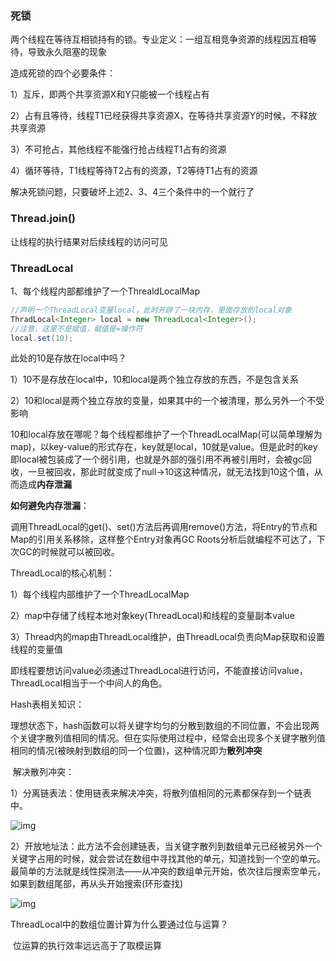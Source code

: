 ### 死锁

两个线程在等待互相锁持有的锁。专业定义：一组互相竞争资源的线程因互相等待，导致永久阻塞的现象

造成死锁的四个必要条件：

1）互斥，即两个共享资源X和Y只能被一个线程占有

2）占有且等待，线程T1已经获得共享资源X，在等待共享资源Y的时候，不释放共享资源

3）不可抢占，其他线程不能强行抢占线程T1占有的资源

4）循环等待，T1线程等待T2占有的资源，T2等待T1占有的资源

解决死锁问题，只要破坏上述2、3、4三个条件中的一个就行了

### Thread.join()

让线程的执行结果对后续线程的访问可见

### ThreadLocal

1、每个线程内部都维护了一个ThrealdLocalMap

```java
//声明一个ThreadLocal变量local，此时开辟了一块内存，里面存放的local对象
ThradLocal<Integer> local = new ThreadLocal<Integer>();
//注意，这里不是赋值，赋值是=操作符
local.set(10);
```

此处的10是存放在local中吗？

1）10不是存放在local中，10和local是两个独立存放的东西，不是包含关系

2）10和local是两个独立存放的变量，如果其中的一个被清理，那么另外一个不受影响

10和local存放在哪呢？每个线程都维护了一个ThreadLocalMap(可以简单理解为map)，以key-value的形式存在，key就是local，10就是value。但是此时的key即local被包装成了一个弱引用，也就是外部的强引用不再被引用时，会被gc回收，一旦被回收，那此时就变成了null->10这这种情况，就无法找到10这个值，从而造成**内存泄漏**

**如何避免内存泄漏**：

​	调用ThreadLocal的get()、set()方法后再调用remove()方法，将Entry的节点和Map的引用关系移除，这样整个Entry对象再GC Roots分析后就编程不可达了，下次GC的时候就可以被回收。

ThreadLocal的核心机制：

1）每个线程内部维护了一个ThreadLocalMap

2）map中存储了线程本地对象key(ThreadLocal)和线程的变量副本value

3）Thread内的map由ThreadLocal维护，由ThreadLocal负责向Map获取和设置线程的变量值

即线程要想访问value必须通过ThreadLocal进行访问，不能直接访问value，ThreadLocal相当于一个中间人的角色。



Hash表相关知识：

​	理想状态下，hash函数可以将关键字均匀的分散到数组的不同位置，不会出现两个关键字散列值相同的情况。但在实际使用过程中，经常会出现多个关键字散列值相同的情况(被映射到数组的同一个位置)，这种情况即为**散列冲突**

​	解决散列冲突：

​	1）分离链表法：使用链表来解决冲突，将散列值相同的元素都保存到一个链表中。



![img](https://upload-images.jianshu.io/upload_images/2615789-32b422909f2f933c.gif?imageMogr2/auto-orient/strip|imageView2/2/w/696/format/webp)

​	2）开放地址法：此方法不会创建链表，当关键字散列到数组单元已经被另外一个关键字占用的时候，就会尝试在数组中寻找其他的单元，知道找到一个空的单元。  最简单的方法就是线性探测法——从冲突的数组单元开始，依次往后搜索空单元，如果到数组尾部，再从头开始搜索(环形查找)

![img](https://upload-images.jianshu.io/upload_images/2615789-0d85565e94c4bd6b.jpg?imageMogr2/auto-orient/strip|imageView2/2/w/722/format/webp)

ThreadLocal中的数组位置计算为什么要通过位与运算？

​			位运算的执行效率远远高于了取模运算

